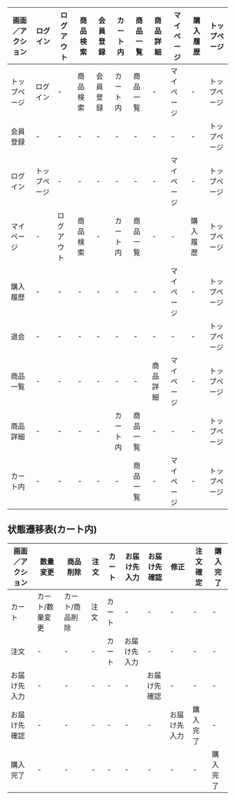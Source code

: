 |画面／アクション|ログイン|ログアウト|商品検索|会員登録|カート内|商品一覧|商品詳細|マイページ|購入履歴|トップページ|
|---------------|-------|---------|-------|-------|-------|-------|--------|----------|-------|----------|
|トップページ|ログイン|-|商品検索|会員登録|カート内|商品一覧|-|マイページ|-|トップページ|
|会員登録|-|-|-|-|-|-|-|-|-|トップページ|
|ログイン|トップページ|-|-|-|-|-|-|マイページ|-|トップページ|
|マイページ|-|ログアウト|商品検索|-|カート内|商品一覧|-|-|購入履歴|トップページ|
|購入履歴|-|-|-|-|-|-|-|マイページ|-|トップページ|
|退会|-|-|-|-|-|-|-|-|-|トップページ|
|商品一覧|-|-|-|-|-|-|商品詳細|マイページ|-|トップページ|
|商品詳細|-|-|-|-|カート内|商品一覧|-|-|-|トップページ|
|カート内|-|-|-|-|-|商品一覧|-|マイページ|-|トップページ|

## 状態遷移表(カート内)
|画面／アクション|数量変更|商品削除|注文|カート|お届け先入力|お届け先確認|修正|注文確定|購入完了
|--------------|-------|-------|----|------|-----------|-----------|----|-------|------|
|カート|カート/数量変更|カート/商品削除|注文|カート|-|-|-|-|-|
|注文|-|-|-|カート|お届け先入力|-|-|-|-|
|お届け先入力|-|-|-|-|-|お届け先確認|-|-|-|
|お届け先確認|-|-|-|-|-|-|お届け先入力|購入完了|-|
|購入完了|-|-|-|-|-|-|-|-|購入完了|
